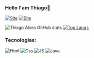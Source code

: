 
### Hello I'am Thiago👋

[![Site](https://img.shields.io/website?label=ThiagoAlves.com&style=for-the-badge&url=https://visuaplus.com.br/)](https://visuaplus.com.br/)
[![Site](https://img.shields.io/badge/LinkedIn-0077B5?style=for-the-badge&logo=linkedin&logoColor=white)](https://www.linkedin.com/in/thiago-alves0327/)

![Thiago Alves GitHub stats](https://github-readme-stats.vercel.app/api?username=AlvesThiago&show_icons=true&theme=tokyonig)
[![Top Langs](https://github-readme-stats.vercel.app/api/top-langs/?username=AlvesThiago&layout=compact)](https://github.com/anuraghazra/github-readme-stats)


### Tecnologias:

![Html](https://img.shields.io/badge/HTML5-E34F26?style=for-the-badge&logo=html5&logoColor=white)
![Css](https://img.shields.io/badge/CSS3-1572B6?style=for-the-badge&logo=css3&logoColor=white)
![JS](https://img.shields.io/badge/JavaScript-323330?style=for-the-badge&logo=javascript&logoColor=F7DF1E)
![Java](https://img.shields.io/badge/Java-ED8B00?style=for-the-badge&logo=java&logoColor=white)
